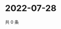 # 2022-07-28

共 0 条

<!-- BEGIN WEIBO -->
<!-- 最后更新时间 Thu Jul 28 2022 23:16:26 GMT+0800 (China Standard Time) -->

<!-- END WEIBO -->
